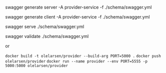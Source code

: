 swagger generate server -A provider-service -f ./schema/swagger.yml

swagger generate client -A provider-service -f ./schema/swagger.yml
 
swagger serve ./schema/swagger.yml

swagger validate ./schema/swagger.yml

or 

```docker build -t olelarsen/provider --build-arg PORT=5000 .```
```docker push olelarsen/provider```
```docker run --name provider --env PORT=5555 -p 5000:5000 olelarsen/provider```